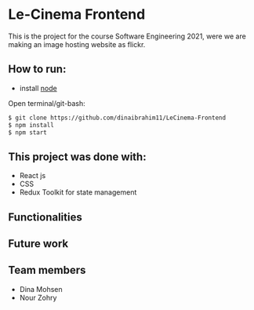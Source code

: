 # Le-Cinema Frontend

This is the project for the course Software Engineering 2021, were we are making an image hosting website as flickr.

## How to run:

- install [node](https://nodejs.org/en/download/)

Open terminal/git-bash:

```sh
$ git clone https://github.com/dinaibrahim11/LeCinema-Frontend
$ npm install
$ npm start
```

## This project was done with:

- React js
- CSS
- Redux Toolkit for state management

## Functionalities

## Future work

## Team members

- Dina Mohsen
- Nour Zohry
